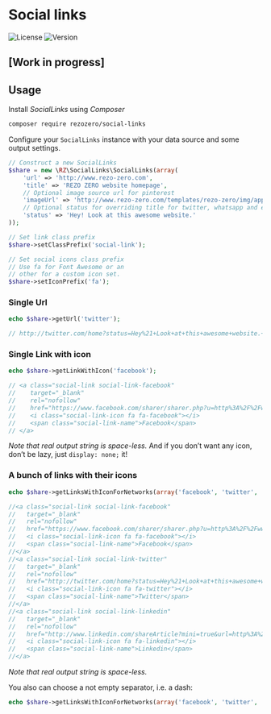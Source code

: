# Social links

![License](https://img.shields.io/packagist/l/rezozero/social-links.svg?style=flat)
![Version](https://img.shields.io/packagist/v/rezozero/social-links.svg?style=flat)

## [Work in progress]

## Usage

Install *SocialLinks* using *Composer*

```bash
composer require rezozero/social-links
```

Configure your `SocialLinks` instance with your data source and some
output settings.

```php
// Construct a new SocialLinks
$share = new \RZ\SocialLinks\SocialLinks(array(
    'url' => 'http://www.rezo-zero.com',
    'title' => 'REZO ZERO website homepage',
    // Optional image source url for pinterest
    'imageUrl' => 'http://www.rezo-zero.com/templates/rezo-zero/img/apple-icon.png',
    // Optional status for overriding title for twitter, whatsapp and emails body
    'status' => 'Hey! Look at this awesome website.'
));

// Set link class prefix
$share->setClassPrefix('social-link');

// Set social icons class prefix
// Use fa for Font Awesome or an
// other for a custom icon set.
$share->setIconPrefix('fa');
```

### Single Url

```php
echo $share->getUrl('twitter');

// http://twitter.com/home?status=Hey%21+Look+at+this+awesome+website.+%E2%80%94+http%3A%2F%2Fwww.rezo-zero.com
```

### Single Link with icon

```php
echo $share->getLinkWithIcon('facebook');

// <a class="social-link social-link-facebook" 
//    target="_blank" 
//    rel="nofollow" 
//    href="https://www.facebook.com/sharer/sharer.php?u=http%3A%2F%2Fwww.rezo-zero.com">
//    <i class="social-link-icon fa fa-facebook"></i>
//    <span class="social-link-name">Facebook</span>
// </a>
```

*Note that real output string is space-less.* And if you don’t want any icon, don’t be lazy, just `display: none;` it!

### A bunch of links with their icons


```php
echo $share->getLinksWithIconForNetworks(array('facebook', 'twitter', 'linkedin'));

//<a class="social-link social-link-facebook" 
//   target="_blank" 
//   rel="nofollow" 
//   href="https://www.facebook.com/sharer/sharer.php?u=http%3A%2F%2Fwww.rezo-zero.com">
//   <i class="social-link-icon fa fa-facebook"></i>
//   <span class="social-link-name">Facebook</span>
//</a>
//<a class="social-link social-link-twitter" 
//   target="_blank" 
//   rel="nofollow" 
//   href="http://twitter.com/home?status=Hey%21+Look+at+this+awesome+website.+%E2%80%94+http%3A%2F%2Fwww.rezo-zero.com">
//   <i class="social-link-icon fa fa-twitter"></i>
//   <span class="social-link-name">Twitter</span>
//</a>
//<a class="social-link social-link-linkedin" 
//   target="_blank" 
//   rel="nofollow" 
//   href="http://www.linkedin.com/shareArticle?mini=true&url=http%3A%2F%2Fwww.rezo-zero.com&title=REZO+ZERO+website+homepage">
//   <i class="social-link-icon fa fa-linkedin"></i>
//   <span class="social-link-name">Linkedin</span>
//</a>
```

*Note that real output string is space-less.*

You also can choose a not empty separator, i.e. a dash:

```php
echo $share->getLinksWithIconForNetworks(array('facebook', 'twitter', 'linkedin'), ' - ');
```

